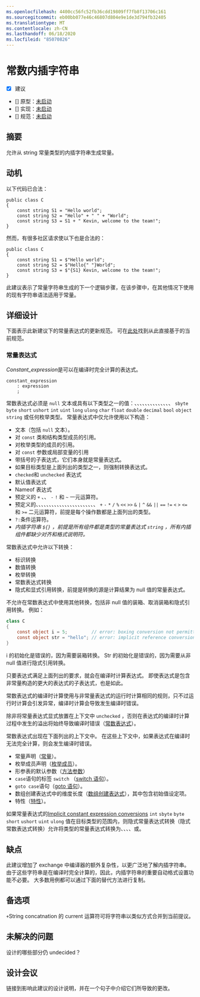 ```yaml
---
ms.openlocfilehash: 4400cc56fc52fb36cdd19809ff7fb8f13706c161
ms.sourcegitcommit: eb00bb077e46c46807d804e9e1de3d794fb32405
ms.translationtype: MT
ms.contentlocale: zh-CN
ms.lasthandoff: 06/18/2020
ms.locfileid: "85070826"
---
```

# <a name="constant-interpolated-strings"></a>常数内插字符串

* [x] 建议
* [] 原型：[未启动](https://github.com/kevinsun-dev/roslyn/BRANCH_NAME)
* [] 实现：[未启动](https://github.com/dotnet/roslyn/BRANCH_NAME)
* [] 规范：[未启动](pr/1)

## <a name="summary"></a>摘要
[summary]: #summary

允许从 string 常量类型的内插字符串生成常量。

## <a name="motivation"></a>动机
[motivation]: #motivation

以下代码已合法：
```
public class C
{
    const string S1 = "Hello world";
    const string S2 = "Hello" + " " + "World";
    const string S3 = S1 + " Kevin, welcome to the team!";
}
```
然而，有很多社区请求使以下也是合法的：
```
public class C
{
    const string S1 = $"Hello world";
    const string S2 = $"Hello{" "}World";
    const string S3 = $"{S1} Kevin, welcome to the team!";
}
```
此建议表示了常量字符串生成的下一个逻辑步骤，在该步骤中，在其他情况下使用的现有字符串语法适用于常量。

## <a name="detailed-design"></a>详细设计
[design]: #detailed-design

下面表示此新建议下的常量表达式的更新规范。 可在[此处](https://github.com/dotnet/csharplang/blob/master/spec/expressions.md#constant-expressions)找到从此直接基于的当前规范。

### <a name="constant-expressions"></a>常量表达式

*Constant_expression*是可以在编译时完全计算的表达式。

```antlr
constant_expression
    : expression
    ;
```

常数表达式必须是 `null` 文本或具有以下类型之一的值：、、、、、、、、、、、、、、 `sbyte` `byte` `short` `ushort` `int` `uint` `long` `ulong` `char` `float` `double` `decimal` `bool` `object` `string` 或任何枚举类型。 常量表达式中仅允许使用以下构造：

*  文本（包括 `null` 文本）。
*  对 `const` 类和结构类型成员的引用。
*  对枚举类型的成员的引用。
*  对 `const` 参数或局部变量的引用
*  带括号的子表达式，它们本身就是常量表达式。
*  如果目标类型是上面列出的类型之一，则强制转换表达式。
*  `checked`和 `unchecked` 表达式
*  默认值表达式
*  Nameof 表达式
*  预定义的 `+` 、、 `-` `!` 和 `~` 一元运算符。
*  预定义的、、、、、、、、、、、、、、、、、、、、、、、 `+` `-` `*` `/` `%` `<<` `>>` `&` `|` `^` `&&` `||` `==` `!=` `<` `>` `<=` 和 `>=` 二元运算符，前提是每个操作数都是上面列出的类型。
*  `?:`条件运算符。
*  *内插字符串 `${}` ，前提是所有组件都是类型的常量表达式 `string` ，所有内插组件都缺少对齐和格式说明符。*

常数表达式中允许以下转换：

*  标识转换
*  数值转换
*  枚举转换
*  常数表达式转换
*  隐式和显式引用转换，前提是转换的源是计算结果为 null 值的常量表达式。

不允许在常数表达式中使用其他转换，包括非 null 值的装箱、取消装箱和隐式引用转换。 例如：
```csharp
class C 
{
    const object i = 5;         // error: boxing conversion not permitted
    const object str = "hello"; // error: implicit reference conversion
}
```
i 的初始化是错误的，因为需要装箱转换。 Str 的初始化是错误的，因为需要从非 null 值进行隐式引用转换。

只要表达式满足上面列出的要求，就会在编译时计算表达式。 即使表达式是包含非常量构造的更大的表达式的子表达式，也是如此。

常数表达式的编译时计算使用与非常量表达式的运行时计算相同的规则，只不过运行时计算会引发异常，编译时计算会导致发生编译时错误。

除非将常量表达式显式放置在上下文中 `unchecked` ，否则在表达式的编译时计算过程中发生的溢出将始终导致编译时错误（[常数表达式](expressions.md#constant-expressions)）。

常数表达式出现在下面列出的上下文中。 在这些上下文中，如果表达式在编译时无法完全计算，则会发生编译时错误。

*  常量声明（[常量](classes.md#constants)）。
*  枚举成员声明（[枚举成员](enums.md#enum-members)）。
*  形参表的默认参数（[方法参数](classes.md#method-parameters)）
*  `case`语句的标签 `switch` （[switch 语句](statements.md#the-switch-statement)）。
*  `goto case`语句（[goto 语句](statements.md#the-goto-statement)）。
*  数组创建表达式中的维度长度（[数组创建表达式](expressions.md#array-creation-expressions)），其中包含初始值设定项。
*  特性（[特性](attributes.md)）。

如果常量表达式的[Implicit constant expression conversions](conversions.md#implicit-constant-expression-conversions) `int` `sbyte` `byte` `short` `ushort` `uint` `ulong` 值在目标类型的范围内，则隐式常量表达式转换（隐式常数表达式转换）允许将类型的常量表达式转换为、、、、或。

## <a name="drawbacks"></a>缺点
[drawbacks]: #drawbacks

此建议增加了 exchange 中编译器的额外复杂性，以更广泛地了解内插字符串。 由于这些字符串是在编译时完全计算的，因此，内插字符串的重要自动格式设置功能不必要。 大多数用例都可以通过下面的替代方法进行复制。

## <a name="alternatives"></a>备选项
[alternatives]: #alternatives

`+`String concatnation 的 current 运算符可将字符串以类似方式合并到当前提议。

## <a name="unresolved-questions"></a>未解决的问题
[unresolved]: #unresolved-questions

设计的哪些部分仍 undecided？

## <a name="design-meetings"></a>设计会议

链接到影响此建议的设计说明，并在一个句子中介绍它们所导致的更改。


